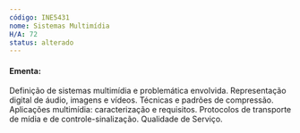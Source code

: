 ```yaml
---
código: INE5431
nome: Sistemas Multimídia
H/A: 72
status: alterado
---
```


#### Ementa:
Definição de sistemas multimídia e problemática envolvida. Representação digital de áudio, imagens e vídeos. Técnicas e padrões de compressão. Aplicações multimídia: caracterização e requisitos. Protocolos de transporte de mídia e de controle-sinalização. Qualidade de Serviço.

